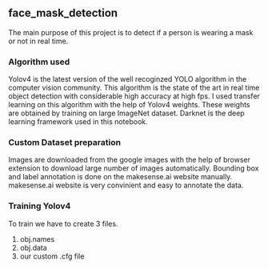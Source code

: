## face_mask_detection

The main purpose of this project is to detect if a person is wearing a mask or not in real time.

### Algorithm used

Yolov4 is the latest version of the well recoginzed YOLO algorithm in the computer vision community. 
This algorithm is the state of the art in real time object detection with considerable high accuracy at high fps.
I used transfer learning on this algorithm with the help of Yolov4 weights. These weights are obtained by training on large ImageNet dataset.
Darknet is the deep learning framework used in this notebook.

### Custom Dataset preparation

Images are downloaded from the google images with the help of browser extension to download large number of images automatically.
Bounding box and label annotation is done on the makesense.ai website manually. makesense.ai website is very convinient and easy to annotate the data.

### Training Yolov4

To train we have to create 3 files.
1. obj.names
2. obj.data
3. our custom .cfg file







